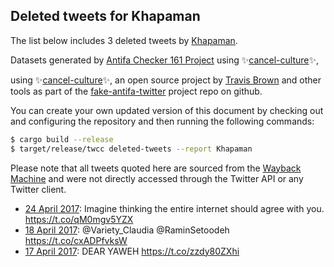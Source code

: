 ## Deleted tweets for Khapaman

The list below includes 3 deleted tweets by
[Khapaman](https://twitter.com/Khapaman).



Datasets generated by [Antifa Checker 161 Project](https://twitter.com/antifacheck161) using ✨[cancel-culture](https://github.com/travisbrown/cancel-culture)✨,
 
using ✨[cancel-culture](https://github.com/travisbrown/cancel-culture)✨, an open source project by 
[Travis Brown](https://twitter.com/travisbrown) and other tools as part of the 
[fake-antifa-twitter](https://github.com/antifacheck161/fake-antifa-twitter) project repo on github.

You can create your own updated version of this document by checking out and configuring the
repository and then running the following commands:

```bash
$ cargo build --release
$ target/release/twcc deleted-tweets --report Khapaman
```

Please note that all tweets quoted here are sourced from the
[Wayback Machine](https://web.archive.org) and were not directly accessed through the Twitter API or
any Twitter client.

* [24 April 2017](https://web.archive.org/web/20170424001626/https://twitter.com/KHapaman/status/856300766386155521): Imagine thinking the entire internet should agree with you. https://t.co/qM0mgv5YZX <!--856300766386155521-->
* [18 April 2017](https://web.archive.org/web/20170418034506/https://twitter.com/KHapaman/status/854178947684343809): @Variety_Claudia @RaminSetoodeh  https://t.co/cxADPfvksW <!--854178947684343809-->
* [17 April 2017](https://web.archive.org/web/20170417181137/https://twitter.com/KHapaman/status/854034625894785029): DEAR YAWEH https://t.co/zzdy80ZXhi <!--854034625894785029-->
